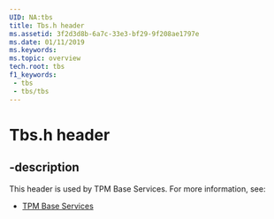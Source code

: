 ```yaml
---
UID: NA:tbs
title: Tbs.h header
ms.assetid: 3f2d3d8b-6a7c-33e3-bf29-9f208ae1797e
ms.date: 01/11/2019
ms.keywords: 
ms.topic: overview
tech.root: tbs
f1_keywords:
 - tbs
 - tbs/tbs
---
```


# Tbs.h header


## -description

This header is used by TPM Base Services. For more information, see:

- [TPM Base Services](../_tbs/index.md)

